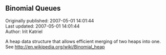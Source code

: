 ## Binomial Queues  
Originally published: 2007-05-01 14:01:44  
Last updated: 2007-05-01 14:01:44  
Author: Irit Katriel  
  
A heap data structure that allows efficient merging of two heaps into one. See
http://en.wikipedia.org/wiki/Binomial_heap